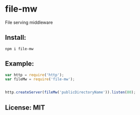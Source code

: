 # file-mw

File serving middleware

## Install:
	npm i file-mw

## Example:
```javascript
var http = require('http');
var fileMw = require('file-mw');


http.createServer(fileMw('publicDirectoryName')).listen(80);
```

## License: MIT
